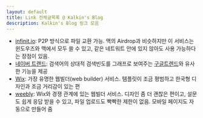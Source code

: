```yaml
---
layout: default
title: Link 전체글목록 @ Kalkin's Blog
description: Kalkin's Blog 링크 모음
---
```


- [infinit.io](https://infinit.io/): P2P 방식으로 파일 교환 가능. 맥의 Airdrop과 비슷하지만 이 서비스는 윈도우즈와 맥에서 모두 쓸 수 있고, 같은 네트워트 안에 있지 않아도 사용 가능하다는 장점이 있음.
- [네이버 트랜드](http://trend.naver.com/): 검색어의 상대적 검색빈도를 그래프로 보여주는 [구글트렌드](http://www.google.com/trends/)와 유사한 기능을 제공
- [Wix](http://www.wix.com/): 가장 유명한 웹빌더(web builder) 서비스. 템플릿이 조금 평범하고 한국형 디자인과 조금 거리감이 있는 편
- [weebly](http://www.weebly.com/): Wix와 경쟁 관계에 있는 웹빌더 서비스. 디자인 좀 더 괜찮은 편이고, 설문도 쉽게 응답 받을 수 있고, 파일 업로드도 빡빡한 제한이 없음. 모바일 페이지도 자동으로 만들어 줌